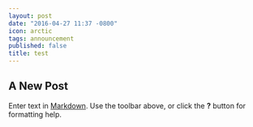 ```yaml
---
layout: post
date: "2016-04-27 11:37 -0800"
icon: arctic
tags: announcement
published: false
title: test
---
```

## A New Post

Enter text in [Markdown](http://daringfireball.net/projects/markdown/). Use the toolbar above, or click the **?** button for formatting help.

